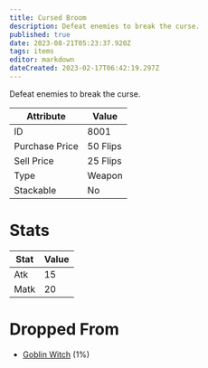 ```yaml
---
title: Cursed Broom
description: Defeat enemies to break the curse.
published: true
date: 2023-08-21T05:23:37.920Z
tags: items
editor: markdown
dateCreated: 2023-02-17T06:42:19.297Z
---
```


Defeat enemies to break the curse.

|Attribute|Value|
|-|-|
|ID|8001|
|Purchase Price|50 Flips|
|Sell Price|25 Flips|
|Type|Weapon|
|Stackable|No|

# Stats
|Stat|Value|
|-|-|
|Atk|15|
|Matk|20|

# Dropped From
 * [Goblin Witch](/monsters/goblin-witch) (1%)
